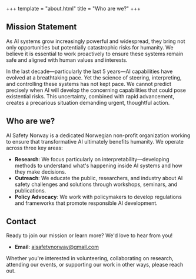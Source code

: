 +++
template = "about.html" 
title = "Who are we?" 
+++

## Mission Statement

As AI systems grow increasingly powerful and widespread, they bring not only opportunities but potentially catastrophic risks for humanity. We believe it is essential to work proactively to ensure these systems remain safe and aligned with human values and interests.

In the last decade—particularly the last 5 years—AI capabilities have evolved at a breathtaking pace. Yet the science of steering, interpreting, and controlling these systems has not kept pace. We cannot predict precisely when AI will develop the concerning capabilities that could pose existential risks. This uncertainty, combined with rapid advancement, creates a precarious situation demanding urgent, thoughtful action.

## Who are we?

AI Safety Norway is a dedicated Norwegian non-profit organization working to ensure that transformative AI ultimately benefits humanity. We operate across three key areas:

- **Research**: We focus particularly on interpretability—developing methods to understand what's happening inside AI systems and how they make decisions.
- **Outreach**: We educate the public, researchers, and industry about AI safety challenges and solutions through workshops, seminars, and publications.
- **Policy Advocacy**: We work with policymakers to develop regulations and frameworks that promote responsible AI development.



## Contact

Ready to join our mission or learn more? We'd love to hear from you!

- **Email**: [aisafetynorway@gmail.com](mailto:aisafetynorway@gmail.com)

Whether you're interested in volunteering, collaborating on research, attending our events, or supporting our work in other ways, please reach out.
